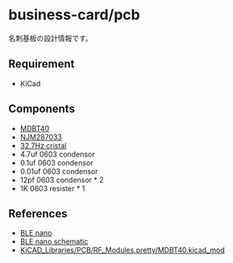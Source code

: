 # business-card/pcb

名刺基板の設計情報です。

## Requirement

- KiCad

## Components

- [MDBT40](http://www.tinyosshop.com/index.php?route=product/product&product_id=970)
- [NJM287033](http://akizukidenshi.com/catalog/g/gI-10393/)
- [32.7Hz cristal](http://akizukidenshi.com/catalog/g/gP-07195/)
- 4.7uf 0603 condensor
- 0.1uf 0603 condensor
- 0.01uf 0603 condensor
- 12pf 0603 condensor * 2
- 1K 0603 resister * 1

## References

- [BLE nano](http://redbearlab.com/blenano/)
- [BLE nano schematic](https://github.com/RedBearLab/BLENano/tree/master/PCB)
- [KiCAD_Libraries/PCB/RF_Modules.pretty/MDBT40.kicad_mod](https://github.com/CascoLogix/KiCAD_Libraries/blob/master/PCB/RF_Modules.pretty/MDBT40.kicad_mod)
